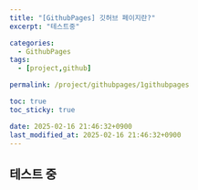 ```yaml
---
title: "[GithubPages] 깃허브 페이지란?"
excerpt: "테스트중"

categories:
  - GithubPages
tags:
  - [project,github]

permalink: /project/githubpages/1githubpages

toc: true
toc_sticky: true

date: 2025-02-16 21:46:32+0900
last_modified_at: 2025-02-16 21:46:32+0900
---
```

 
## 테스트 중 
